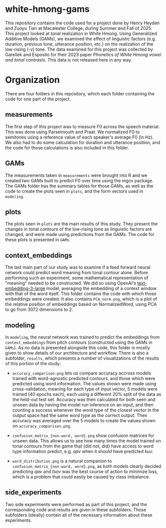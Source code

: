 # white-hmong-gams

This repository contains the code used for a project done by Henry Heyden and Zuoyu Tian at Macalester College, during Summer and Fall of 2025. This project looked at tonal realization in White Hmong. Using Generalized Additive Models (GAMs), we examined the effect of linguistic factors (e.g. duration, previous tone, utterance position, etc.) on the realization of the low-rising (-v) tone. The data examined for this project was collected by Garellek and Esposito for their 2023 paper *Phonetics of White Hmong vowel and tonal contrasts*. This data is not released here in any way.

# Organization

There are four folders in this repository, which each folder containing the code for one part of the project.

## measurements

The first step of this project was to measure F0 across the speech material. This was done using Parselmouth and Praat. We normalized F0 to semitones using a reference value of each speaker's average F0 (in Hz). We also had to do some calculation for duration and utterance position, and the code for those calculations is also included in this folder.

## GAMs

The measurements taken in `measurements` were brought into R and we created two GAMs built to predict F0 over time using the mgcv package. The GAMs folder has the summary tables for those GAMs, as well as the code to create the plots seen in `plots`, and the form vectors used in `modeling`.

## plots

The plots seen in `plots` are the main results of this study. They present the changes in tonal contours of the low-rising tone as linguistic factors are changed, and were made using predictions from the GAMs. The code for these plots is presented in `GAMs`.

## context_embeddings

The last main part of our study was to examine if a feed forward neural network could predict word meaning from tonal contour alone. Before performing such an experiment, some mathematical representation of "meaning" needed to be constructed. We did so using OpenAI's [text-embedding-3-large](https://platform.openai.com/docs/models/text-embedding-3-large) model, averaging the embedding of a context window with that of the word itself. This folder contains the code with which those embeddings were created. It also contains `PCA_norm.png`, which is a plot of the relative position of embeddings based on NormalizedWord, using PCA to go from 3072 dimensions to 2.

## modeling

In `modeling`, the neural network was trained to predict the embeddings from `context_embeddings` from pitch contours (constructed using the GAMs in `GAMs`). As no data is presented alongside this code, this folder is mostly given to show details of our architecture and workflow. There is also a subfolder, `results`, which presents a number of visualizations of the results of this portion of the study:

- `accuracy_comparison.png` lets us compare accuracy accross models trained with word-agnostic predicted contours, and those which were predicted using word information. The values shown were made using cross-validation, meaning for each type of input vector, 5 models were trained (40 epochs each), each using a different 20% split of the data as the held-out test set. Accuracy was then calculated for both seen and unseen data by having the model run inference on an input, and then counting a success whenever the word type of the closest vector in the output space had the same word type as the correct output. Then accuracy was averaged over the 5 models to create the values shown on `accuracy_comparison.png`.

- `confusion_matrix_{non-word, word}.png` show confusion matrices for unseen data. This allows us to see how many times the model trained on tonal contours from the game that {did not, did} have access to word type information predict, e.g. *qav* when it should have predicted *kuv*.

- `word_distribution.png` is a natural companion to `confusion_matrix_{non-word, word}.png`, as both models clearly decided predicting *qav* and *tsov* was the best course of action to minimize loss, which is a problem that could easily be caused by class imbalance.

## side_experiments

Two side experiments were performed as part of this project, and the corresponding code and results are given in these subfolders. Those subfolders (ideally) contain all of the necessary information about these experiments.